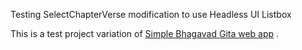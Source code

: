 Testing SelectChapterVerse modification to use Headless UI Listbox

This is a test project variation of [Simple Bhagavad Gita web app](https://github.com/ravisiyer/gita) .
